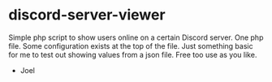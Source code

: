 # discord-server-viewer
Simple php script to show users online on a certain Discord server.
One php file. Some configuration exists at the top of the file.
Just something basic for me to test out showing values from a json file.
Free too use as you like.

- Joel
